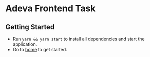 # Adeva Frontend Task

## Getting Started

* Run `yarn && yarn start` to install all dependencies and start the application.
* Go to [home](http://localhost:8081) to get started.
